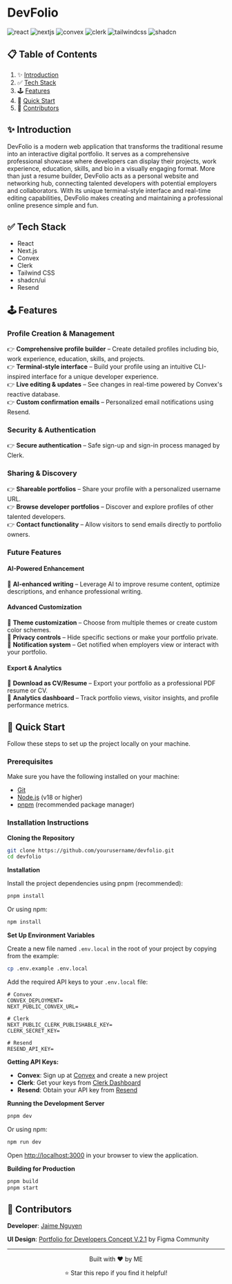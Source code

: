 # DevFolio

<div>
    <img src="https://img.shields.io/badge/-React-black?style=for-the-badge&logoColor=white&logo=react&color=61DAFB" alt="react" />
    <img src="https://img.shields.io/badge/-Next_JS-black?style=for-the-badge&logoColor=white&logo=nextdotjs&color=000000" alt="nextjs" />
    <img src="https://img.shields.io/badge/-Convex-black?style=for-the-badge&logoColor=white&logo=convex&color=FF6F00" alt="convex" />
    <img src="https://img.shields.io/badge/-Clerk-black?style=for-the-badge&logoColor=white&logo=clerk&color=6C47FF" alt="clerk" />
    <img src="https://img.shields.io/badge/-Tailwind_CSS-black?style=for-the-badge&logoColor=white&logo=tailwindcss&color=06B6D4" alt="tailwindcss" />
    <img src="https://img.shields.io/badge/-shadcn/ui-black?style=for-the-badge&logoColor=white&logo=shadcnui&color=000000" alt="shadcn" />
</div>

## 📋 <a name="table">Table of Contents</a>

1. ✨ [Introduction](#introduction)
2. ✅ [Tech Stack](#tech-stack)
3. 🕹️ [Features](#features)
4. 🤸 [Quick Start](#quick-start)
5. 👥 [Contributors](#contributors)

## <a name="introduction">✨ Introduction</a>

DevFolio is a modern web application that transforms the traditional resume into an interactive digital portfolio. It serves as a comprehensive professional showcase where developers can display their projects, work experience, education, skills, and bio in a visually engaging format. More than just a resume builder, DevFolio acts as a personal website and networking hub, connecting talented developers with potential employers and collaborators. With its unique terminal-style interface and real-time editing capabilities, DevFolio makes creating and maintaining a professional online presence simple and fun.

## <a name="tech-stack">✅ Tech Stack</a>

- React
- Next.js
- Convex
- Clerk
- Tailwind CSS
- shadcn/ui
- Resend

## <a name="features">🕹️ Features</a>

### Profile Creation & Management
👉 **Comprehensive profile builder** – Create detailed profiles including bio, work experience, education, skills, and projects.  
👉 **Terminal-style interface** – Build your profile using an intuitive CLI-inspired interface for a unique developer experience.  
👉 **Live editing & updates** – See changes in real-time powered by Convex's reactive database.
</br>👉 **Custom confirmation emails** – Personalized email notifications using Resend.

### Security & Authentication
👉 **Secure authentication** – Safe sign-up and sign-in process managed by Clerk.    

### Sharing & Discovery
👉 **Shareable portfolios** – Share your profile with a personalized username URL.  
👉 **Browse developer portfolios** – Discover and explore profiles of other talented developers.  
👉 **Contact functionality** – Allow visitors to send emails directly to portfolio owners.  

### Future Features

#### AI-Powered Enhancement
🚀 **AI-enhanced writing** – Leverage AI to improve resume content, optimize descriptions, and enhance professional writing.  

#### Advanced Customization
🚀 **Theme customization** – Choose from multiple themes or create custom color schemes.  
🚀 **Privacy controls** – Hide specific sections or make your portfolio private.  
🚀 **Notification system** – Get notified when employers view or interact with your portfolio.  

#### Export & Analytics
🚀 **Download as CV/Resume** – Export your portfolio as a professional PDF resume or CV.  
🚀 **Analytics dashboard** – Track portfolio views, visitor insights, and profile performance metrics.  

## <a name="quick-start">🤸 Quick Start</a>

Follow these steps to set up the project locally on your machine.

### Prerequisites

Make sure you have the following installed on your machine:

- [Git](https://git-scm.com/)
- [Node.js](https://nodejs.org/en) (v18 or higher)
- [pnpm](https://pnpm.io/) (recommended package manager)

### Installation Instructions

**Cloning the Repository**

```bash
git clone https://github.com/yourusername/devfolio.git
cd devfolio
```

**Installation**

Install the project dependencies using pnpm (recommended):

```bash
pnpm install
```

Or using npm:

```bash
npm install
```

**Set Up Environment Variables**

Create a new file named `.env.local` in the root of your project by copying from the example:

```bash
cp .env.example .env.local
```

Add the required API keys to your `.env.local` file:

```env
# Convex
CONVEX_DEPLOYMENT=
NEXT_PUBLIC_CONVEX_URL=

# Clerk
NEXT_PUBLIC_CLERK_PUBLISHABLE_KEY=
CLERK_SECRET_KEY=

# Resend
RESEND_API_KEY=
```

**Getting API Keys:**

- **Convex**: Sign up at [Convex](https://www.convex.dev/) and create a new project
- **Clerk**: Get your keys from [Clerk Dashboard](https://dashboard.clerk.com/)
- **Resend**: Obtain your API key from [Resend](https://resend.com/)

**Running the Development Server**

```bash
pnpm dev
```

Or using npm:

```bash
npm run dev
```

Open [http://localhost:3000](http://localhost:3000) in your browser to view the application.

**Building for Production**

```bash
pnpm build
pnpm start
```

## <a name="contributors">👥 Contributors</a>

**Developer**: [Jaime Nguyen](https://github.com/jaimenguyen168)

**UI Design**: [Portfolio for Developers Concept V.2.1](https://www.figma.com/design/5WPaJB8AoS64R0fULqvB8N/Portfolio-for-Developers-Concept-V.2.1--Community-?node-id=26532-1280&p=f&t=gCTPUKFSn24KHOw4-0) by Figma Community


---

<div align="center">
  <p>Built with ❤️ by ME</p>
  <p>⭐ Star this repo if you find it helpful!</p>
</div>
